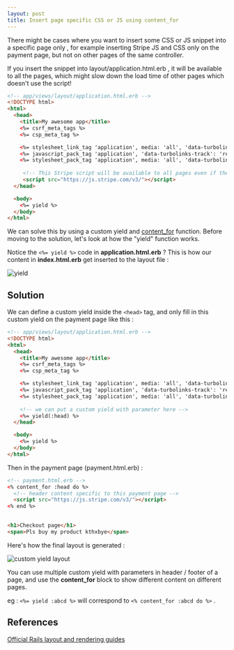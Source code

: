 ```yaml
---
layout: post
title: Insert page specific CSS or JS using content_for
---
```


There might be cases where you want to insert some CSS or JS snippet into a specific page only , for example inserting Stripe JS and CSS only on the payment page, but not on other pages of the same controller.



If you insert the snippet into layout/application.html.erb , it will be available to all the pages, which might slow down the load time of other pages which doesn't use the script!

```html
<!-- app/views/layout/application.html.erb -->
<!DOCTYPE html>
<html>
  <head>
    <title>My awesome app</title>
    <%= csrf_meta_tags %>
    <%= csp_meta_tag %>

    <%= stylesheet_link_tag 'application', media: 'all', 'data-turbolinks-track': 'reload' %>
    <%= javascript_pack_tag 'application', 'data-turbolinks-track': 'reload' %>
    <%= stylesheet_pack_tag 'application', media: 'all', 'data-turbolinks-track': 'reload' %>
      
     <!-- This Stripe script will be available to all pages even if they dont have payment form -->
     <script src="https://js.stripe.com/v3/"></script>
  </head>

  <body>
    <%= yield %>
  </body>
</html>
```



We can solve this by using a custom yield and [content_for](https://guides.rubyonrails.org/layouts_and_rendering.html#using-the-content-for-method) function. Before moving to the solution, let's look at how the "yield" function works.



Notice the `<%= yield %>` code in **application.html.erb** ? This is how our content in **index.html.erb** get inserted to the layout file : 

![yield](https://rubyyagi.s3.amazonaws.com/13-page-specific-css-js/yield.png)



## Solution

We can define a custom yield inside the `<head>` tag, and only fill in this custom yield on the payment page like this : 

```html
<!-- app/views/layout/application.html.erb -->
<!DOCTYPE html>
<html>
  <head>
    <title>My awesome app</title>
    <%= csrf_meta_tags %>
    <%= csp_meta_tag %>

    <%= stylesheet_link_tag 'application', media: 'all', 'data-turbolinks-track': 'reload' %>
    <%= javascript_pack_tag 'application', 'data-turbolinks-track': 'reload' %>
    <%= stylesheet_pack_tag 'application', media: 'all', 'data-turbolinks-track': 'reload' %>
    
    <!-- we can put a custom yield with parameter here -->
    <%= yield(:head) %>
  </head>

  <body>
    <%= yield %>
  </body>
</html>
```



Then in the payment page (payment.html.erb) : 

```html
<!-- payment.html.erb -->
<% content_for :head do %>
  <!-- header content specific to this payment page -->
  <script src="https://js.stripe.com/v3/"></script>
<% end %>

  
<h1>Checkout page</h1>
<span>Pls buy my product kthxbye</span>
```





Here's how the final layout is generated : 

![custom yield layout](https://rubyyagi.s3.amazonaws.com/13-page-specific-css-js/custom.png)



You can use multiple custom yield with parameters in header / footer of a page, and use the **content_for** block to show different content on different pages.



eg : `<%= yield :abcd %>` will correspond to `<% content_for :abcd do %>` .

<script async data-uid="d862c2871b" src="https://rubyyagi.ck.page/d862c2871b/index.js"></script>

## References

[Official Rails layout and rendering guides](https://guides.rubyonrails.org/layouts_and_rendering.html#)


